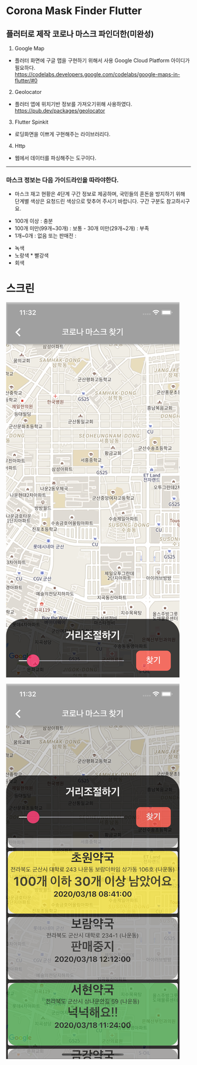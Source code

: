 # Corona Mask Finder Flutter

## 플러터로 제작 코로나 마스크 파인더한(미완성)
1. Google Map
* 플러터 화면에 구글 맵을 구현하기 위해서 사용 Google Cloud Platform 아이디가 필요하다.  
<https://codelabs.developers.google.com/codelabs/google-maps-in-flutter/#0>
2. Geolocator
* 플러터 앱에 위치기반 정보를 가져오기위해 사용하였다.  
<https://pub.dev/packages/geolocator>
3. Flutter Spinkit

* 로딩화면을 이쁘게 구현해주는 라이브러리다.

4. Http
* 웹에서 데이터를 파싱해주는 도구이다.



<hr/>

### 마스크 정보는 다음 가이드라인을 따라야한다.
* 마스크 재고 현황은 4단계 구간 정보로 제공하며, 국민들의 혼돈을 방지하기 위해 단계별 색상은 요청드린 색상으로 맞추어 주시기 바랍니다.
구간 구분도 참고하시구요.
- 100개 이상 : 충분
- 100개 미만(99개~30개) : 보통 - 30개 미만(29개~2개) : 부족
- 1개~0개 : 없음 또는 판매전 :
* 녹색
* 노랑색 * 빨강색
* 회색

# 스크린
![Simulator Screen Shot - iPhone 11 - 2020-03-18 at 23.32.15.png](image/Simulator%20Screen%20Shot%20-%20iPhone%2011%20-%202020-03-18%20at%2023.32.15.png)










![Simulator Screen Shot - iPhone 11 - 2020-03-18 at 23.32.27_1](image/Simulator%20Screen%20Shot%20-%20iPhone%2011%20-%202020-03-18%20at%2023.32.27_1.png)








